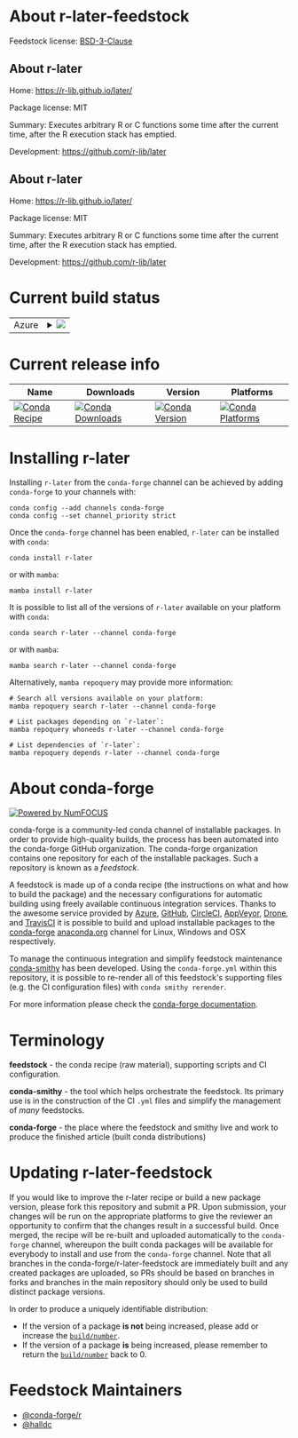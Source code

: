 About r-later-feedstock
=======================

Feedstock license: [BSD-3-Clause](https://github.com/conda-forge/r-later-feedstock/blob/main/LICENSE.txt)


About r-later
-------------

Home: https://r-lib.github.io/later/

Package license: MIT

Summary: Executes arbitrary R or C functions some time after the current time, after the R execution stack has emptied.

Development: https://github.com/r-lib/later

About r-later
-------------

Home: https://r-lib.github.io/later/

Package license: MIT

Summary: Executes arbitrary R or C functions some time after the current time, after the R execution stack has emptied.

Development: https://github.com/r-lib/later

Current build status
====================


<table>
    
  <tr>
    <td>Azure</td>
    <td>
      <details>
        <summary>
          <a href="https://dev.azure.com/conda-forge/feedstock-builds/_build/latest?definitionId=1293&branchName=main">
            <img src="https://dev.azure.com/conda-forge/feedstock-builds/_apis/build/status/r-later-feedstock?branchName=main">
          </a>
        </summary>
        <table>
          <thead><tr><th>Variant</th><th>Status</th></tr></thead>
          <tbody><tr>
              <td>linux_64_r_base4.4</td>
              <td>
                <a href="https://dev.azure.com/conda-forge/feedstock-builds/_build/latest?definitionId=1293&branchName=main">
                  <img src="https://dev.azure.com/conda-forge/feedstock-builds/_apis/build/status/r-later-feedstock?branchName=main&jobName=linux&configuration=linux%20linux_64_r_base4.4" alt="variant">
                </a>
              </td>
            </tr><tr>
              <td>linux_64_r_base4.5</td>
              <td>
                <a href="https://dev.azure.com/conda-forge/feedstock-builds/_build/latest?definitionId=1293&branchName=main">
                  <img src="https://dev.azure.com/conda-forge/feedstock-builds/_apis/build/status/r-later-feedstock?branchName=main&jobName=linux&configuration=linux%20linux_64_r_base4.5" alt="variant">
                </a>
              </td>
            </tr><tr>
              <td>linux_aarch64_r_base4.4</td>
              <td>
                <a href="https://dev.azure.com/conda-forge/feedstock-builds/_build/latest?definitionId=1293&branchName=main">
                  <img src="https://dev.azure.com/conda-forge/feedstock-builds/_apis/build/status/r-later-feedstock?branchName=main&jobName=linux&configuration=linux%20linux_aarch64_r_base4.4" alt="variant">
                </a>
              </td>
            </tr><tr>
              <td>linux_aarch64_r_base4.5</td>
              <td>
                <a href="https://dev.azure.com/conda-forge/feedstock-builds/_build/latest?definitionId=1293&branchName=main">
                  <img src="https://dev.azure.com/conda-forge/feedstock-builds/_apis/build/status/r-later-feedstock?branchName=main&jobName=linux&configuration=linux%20linux_aarch64_r_base4.5" alt="variant">
                </a>
              </td>
            </tr><tr>
              <td>linux_ppc64le_r_base4.4</td>
              <td>
                <a href="https://dev.azure.com/conda-forge/feedstock-builds/_build/latest?definitionId=1293&branchName=main">
                  <img src="https://dev.azure.com/conda-forge/feedstock-builds/_apis/build/status/r-later-feedstock?branchName=main&jobName=linux&configuration=linux%20linux_ppc64le_r_base4.4" alt="variant">
                </a>
              </td>
            </tr><tr>
              <td>linux_ppc64le_r_base4.5</td>
              <td>
                <a href="https://dev.azure.com/conda-forge/feedstock-builds/_build/latest?definitionId=1293&branchName=main">
                  <img src="https://dev.azure.com/conda-forge/feedstock-builds/_apis/build/status/r-later-feedstock?branchName=main&jobName=linux&configuration=linux%20linux_ppc64le_r_base4.5" alt="variant">
                </a>
              </td>
            </tr><tr>
              <td>osx_64_r_base4.4</td>
              <td>
                <a href="https://dev.azure.com/conda-forge/feedstock-builds/_build/latest?definitionId=1293&branchName=main">
                  <img src="https://dev.azure.com/conda-forge/feedstock-builds/_apis/build/status/r-later-feedstock?branchName=main&jobName=osx&configuration=osx%20osx_64_r_base4.4" alt="variant">
                </a>
              </td>
            </tr><tr>
              <td>osx_64_r_base4.5</td>
              <td>
                <a href="https://dev.azure.com/conda-forge/feedstock-builds/_build/latest?definitionId=1293&branchName=main">
                  <img src="https://dev.azure.com/conda-forge/feedstock-builds/_apis/build/status/r-later-feedstock?branchName=main&jobName=osx&configuration=osx%20osx_64_r_base4.5" alt="variant">
                </a>
              </td>
            </tr><tr>
              <td>osx_arm64_r_base4.4</td>
              <td>
                <a href="https://dev.azure.com/conda-forge/feedstock-builds/_build/latest?definitionId=1293&branchName=main">
                  <img src="https://dev.azure.com/conda-forge/feedstock-builds/_apis/build/status/r-later-feedstock?branchName=main&jobName=osx&configuration=osx%20osx_arm64_r_base4.4" alt="variant">
                </a>
              </td>
            </tr><tr>
              <td>osx_arm64_r_base4.5</td>
              <td>
                <a href="https://dev.azure.com/conda-forge/feedstock-builds/_build/latest?definitionId=1293&branchName=main">
                  <img src="https://dev.azure.com/conda-forge/feedstock-builds/_apis/build/status/r-later-feedstock?branchName=main&jobName=osx&configuration=osx%20osx_arm64_r_base4.5" alt="variant">
                </a>
              </td>
            </tr><tr>
              <td>win_64_r_base4.4</td>
              <td>
                <a href="https://dev.azure.com/conda-forge/feedstock-builds/_build/latest?definitionId=1293&branchName=main">
                  <img src="https://dev.azure.com/conda-forge/feedstock-builds/_apis/build/status/r-later-feedstock?branchName=main&jobName=win&configuration=win%20win_64_r_base4.4" alt="variant">
                </a>
              </td>
            </tr><tr>
              <td>win_64_r_base4.5</td>
              <td>
                <a href="https://dev.azure.com/conda-forge/feedstock-builds/_build/latest?definitionId=1293&branchName=main">
                  <img src="https://dev.azure.com/conda-forge/feedstock-builds/_apis/build/status/r-later-feedstock?branchName=main&jobName=win&configuration=win%20win_64_r_base4.5" alt="variant">
                </a>
              </td>
            </tr>
          </tbody>
        </table>
      </details>
    </td>
  </tr>
</table>

Current release info
====================

| Name | Downloads | Version | Platforms |
| --- | --- | --- | --- |
| [![Conda Recipe](https://img.shields.io/badge/recipe-r--later-green.svg)](https://anaconda.org/conda-forge/r-later) | [![Conda Downloads](https://img.shields.io/conda/dn/conda-forge/r-later.svg)](https://anaconda.org/conda-forge/r-later) | [![Conda Version](https://img.shields.io/conda/vn/conda-forge/r-later.svg)](https://anaconda.org/conda-forge/r-later) | [![Conda Platforms](https://img.shields.io/conda/pn/conda-forge/r-later.svg)](https://anaconda.org/conda-forge/r-later) |

Installing r-later
==================

Installing `r-later` from the `conda-forge` channel can be achieved by adding `conda-forge` to your channels with:

```
conda config --add channels conda-forge
conda config --set channel_priority strict
```

Once the `conda-forge` channel has been enabled, `r-later` can be installed with `conda`:

```
conda install r-later
```

or with `mamba`:

```
mamba install r-later
```

It is possible to list all of the versions of `r-later` available on your platform with `conda`:

```
conda search r-later --channel conda-forge
```

or with `mamba`:

```
mamba search r-later --channel conda-forge
```

Alternatively, `mamba repoquery` may provide more information:

```
# Search all versions available on your platform:
mamba repoquery search r-later --channel conda-forge

# List packages depending on `r-later`:
mamba repoquery whoneeds r-later --channel conda-forge

# List dependencies of `r-later`:
mamba repoquery depends r-later --channel conda-forge
```


About conda-forge
=================

[![Powered by
NumFOCUS](https://img.shields.io/badge/powered%20by-NumFOCUS-orange.svg?style=flat&colorA=E1523D&colorB=007D8A)](https://numfocus.org)

conda-forge is a community-led conda channel of installable packages.
In order to provide high-quality builds, the process has been automated into the
conda-forge GitHub organization. The conda-forge organization contains one repository
for each of the installable packages. Such a repository is known as a *feedstock*.

A feedstock is made up of a conda recipe (the instructions on what and how to build
the package) and the necessary configurations for automatic building using freely
available continuous integration services. Thanks to the awesome service provided by
[Azure](https://azure.microsoft.com/en-us/services/devops/), [GitHub](https://github.com/),
[CircleCI](https://circleci.com/), [AppVeyor](https://www.appveyor.com/),
[Drone](https://cloud.drone.io/welcome), and [TravisCI](https://travis-ci.com/)
it is possible to build and upload installable packages to the
[conda-forge](https://anaconda.org/conda-forge) [anaconda.org](https://anaconda.org/)
channel for Linux, Windows and OSX respectively.

To manage the continuous integration and simplify feedstock maintenance
[conda-smithy](https://github.com/conda-forge/conda-smithy) has been developed.
Using the ``conda-forge.yml`` within this repository, it is possible to re-render all of
this feedstock's supporting files (e.g. the CI configuration files) with ``conda smithy rerender``.

For more information please check the [conda-forge documentation](https://conda-forge.org/docs/).

Terminology
===========

**feedstock** - the conda recipe (raw material), supporting scripts and CI configuration.

**conda-smithy** - the tool which helps orchestrate the feedstock.
                   Its primary use is in the construction of the CI ``.yml`` files
                   and simplify the management of *many* feedstocks.

**conda-forge** - the place where the feedstock and smithy live and work to
                  produce the finished article (built conda distributions)


Updating r-later-feedstock
==========================

If you would like to improve the r-later recipe or build a new
package version, please fork this repository and submit a PR. Upon submission,
your changes will be run on the appropriate platforms to give the reviewer an
opportunity to confirm that the changes result in a successful build. Once
merged, the recipe will be re-built and uploaded automatically to the
`conda-forge` channel, whereupon the built conda packages will be available for
everybody to install and use from the `conda-forge` channel.
Note that all branches in the conda-forge/r-later-feedstock are
immediately built and any created packages are uploaded, so PRs should be based
on branches in forks and branches in the main repository should only be used to
build distinct package versions.

In order to produce a uniquely identifiable distribution:
 * If the version of a package **is not** being increased, please add or increase
   the [``build/number``](https://docs.conda.io/projects/conda-build/en/latest/resources/define-metadata.html#build-number-and-string).
 * If the version of a package **is** being increased, please remember to return
   the [``build/number``](https://docs.conda.io/projects/conda-build/en/latest/resources/define-metadata.html#build-number-and-string)
   back to 0.

Feedstock Maintainers
=====================

* [@conda-forge/r](https://github.com/orgs/conda-forge/teams/r/)
* [@halldc](https://github.com/halldc/)

